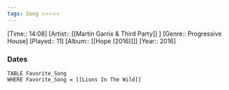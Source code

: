 ```yaml
---
tags: Song ⭐⭐⭐⭐⭐ 
---
```

[Time:: 14:08]
[Artist:: [[Martin Garrix & Third Party]] ]
[Genre:: Progressive House]
[Played:: 11]
[Album:: [[Hope (2016)]]]
[Year:: 2016]
### Dates
````dataview
TABLE Favorite_Song
WHERE Favorite_Song = [[Lions In The Wild]]
````